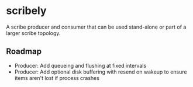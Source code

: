 # scribely

A scribe producer and consumer that can be used stand-alone or part of a larger scribe topology.

## Roadmap

* Producer: Add queueing and flushing at fixed intervals
* Producer: Add optional disk buffering with resend on wakeup to ensure items aren't lost if process crashes
